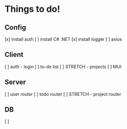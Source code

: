 # Things to do!

## Config
[x] install auth 
[ ] install C# .NET
[x] install logger
[ ] axios

## Client
[ ] auth - login
[ ] to-do list
[ ] STRETCH - projects
[ ] MUI

## Server
[ ] user router
[ ] todo router
[ ] STRETCH  - project router

## DB
[ ] 

